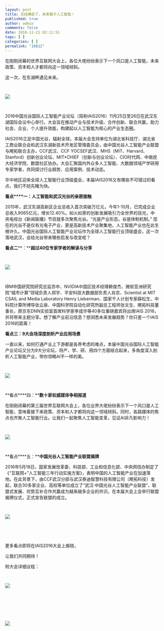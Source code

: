 ```yaml
---
layout: post
title: 已经确定了，未来属于人工智能！
published: true
author: admin
comments: false
date: 2016-11-21 02:11:51
tags: [ ]
categories: [ ]
permalink: "10812"
---
```

在刚刚闭幕的世界互联网大会上，各位大佬纷纷表示下一个风口是人工智能，未来政策、资本和人才都将向这一领域倾斜。

这一次，在东湖畔遇见未来。

&nbsp;

![][1]

&nbsp;

​2016中国光谷国际人工智能产业论坛（简称IAIS2016）11月25日至26日在武汉东湖国际会议中心举行。大会旨在推动产业与技术升级、合作创新、联合共赢，助力社会、企业、个人提升效能，构建起以人工智能为核心的产业生态圈。

IAIS2016立足中国光谷，辐射全球。本届大会支持单位为湖北省科技厅、湖北省工商业联合会和武汉东湖新技术开发区管理委员会，由中国光谷人工智能产业联盟与飔拓联合主办，CCF武汉、CCF YOCSEF武汉、MHS（MIT、Harvard、Stanford）创新创业论坛、MIT•CHIEF（创新与创业论坛）、CIO时代网、中南民大经济学院、数盟社区协办。大会汇聚国内外众多人工智能、大数据领域产学研用专家学者，共同探讨行业趋势、应用案例、技术动态。

华中地区迎来全球人工智能行业顶级盛会，本届IAIS2016又有哪些不可错过的看点，我们不妨先睹为快。

**看点****一：人工智能和武汉光谷的亲密接触**

2015年，武汉东湖高新区企业总收入首次突破万亿元，今年1-10月，已完成企业总收入9065亿元，增长12.40%。如火如荼的创新发展吸引力全世界的目光，中央电视台《新闻联播》节目就多次聚焦光谷。“光是产业形态，谷是体制机制。” 现在的光谷不是仅有光电子产业，更是高新技术产业聚集地，人工智能产业也在此生根许久。中国光谷国际人工智能产业论坛作为全球人工智能行业顶级盛会，这一次落地武汉，会给光谷带来哪些启发与改变呢？

**看点二****：****超过40位专家学者的解读与分享**

&nbsp;

![][2]

&nbsp;

​IBM中国研究院研究总监苏中、NVIDIA中国区技术经理赖俊杰、微软亚洲研究院“城市计算”领域负责人郑宇、平安科技大数据部负责人肖京、Scientist at MIT CSAIL and Media Laboratory Henry Lieberman、国家千人计划专家薛松生、中科院计算所博导张云泉、中国科学院自动化研究所副总工程师张文生、飔拓科技董事长，原京东DNN实验室首席科学家李成华等40多位重磅嘉宾将出席IAIS 2016，并将带来主题分享。想了解产业前沿信息？想洞悉未来发展趋势？你只差一个IAIS 2016的距离！

**看点****三****：9大会场深度剖析产业应用场景**

一直以来，如何打通产业上下游都是各界考虑的难点，本届中国光谷国际人工智能产业论坛又分为9大分论坛，将产、学、研、用四个方面结合起来，多角度深入剖析人工智能产业，带你领略AI不一样的美。

&nbsp;

![][3]

&nbsp;

​**看点****四：****数十家权威媒体争相报道**

在刚刚闭幕的第三届世界互联网大会上，各位业界大佬纷纷表示下一个风口是人工智能，意味着接下来政策、资本和人才都将向这一领域倾斜。同时，各路媒体的焦点也齐聚人工智能行业。让我们一起聚焦人工智能变革，见证AI非凡影响力！

&nbsp;

![][4]

&nbsp;

​**看点****五：****中国光谷人工智能产业联盟揭牌**

2016年5月18日，国家发展改革委、科技部、工业和信息化部、中央网信办制定了《“互联网+”人工智能三年行动实施方案》，表明中国的人工智能产业在加速落地。在此背景下，由CCF武汉分部与武汉泰迪智慧科技有限公司（飔拓科技）发起，联合30多家企业、高校等单位成立了“武汉·中国光谷人工智能产业联盟”，联盟式发展、优势互补合作共赢成为越来越多企业的共识。在本届大会上会举行联盟揭牌仪式，正式宣告联盟的成立。

&nbsp;

![][5]

&nbsp;

​

更多看点即将在IAIS2016大会上揭晓，

让我们共同期待！

附大会详细议程：

&nbsp;

![][6]

&nbsp;

​

&nbsp;

![][7]

&nbsp;

​

 [1]: http://yongz.com/yz/wp-content/uploads/2016/11/ebc738f3c4fabea32098e49ee55323ab.jpg
 [2]: http://yongz.com/yz/wp-content/uploads/2016/11/312ac9c278b3b4fa8ed52f146502b9f7.jpg
 [3]: http://yongz.com/yz/wp-content/uploads/2016/11/39a35b8641db6e6d4591d6c70e90658e.jpg
 [4]: http://yongz.com/yz/wp-content/uploads/2016/11/79bfc74759f07952b381ad020f24d980.jpg
 [5]: http://yongz.com/yz/wp-content/uploads/2016/11/45a3f5b9d8aa218f0b266db75cfabbe7.jpg
 [6]: http://yongz.com/yz/wp-content/uploads/2016/11/ea62619c1c0fb5f1a004539e91ddf993.jpg
 [7]: http://yongz.com/yz/wp-content/uploads/2016/11/08235e346e0151f9b0ec2674ade32788.jpg